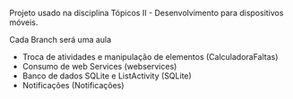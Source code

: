 Projeto usado na disciplina Tópicos II - Desenvolvimento para dispositivos móveis.

Cada Branch será uma aula 

* Troca de atividades e manipulação de elementos (CalculadoraFaltas)
* Consumo de web Services (webservices)
* Banco de dados SQLite e ListActivity (SQLite)
* Notificações (Notificações)
